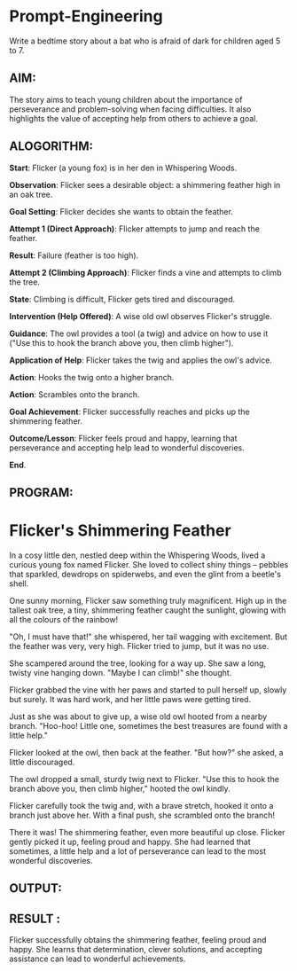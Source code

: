 # Prompt-Engineering
Write a bedtime story about a bat who is afraid of dark for children aged 5 to 7.

## AIM:
The story aims to teach young children about the importance of perseverance and problem-solving when facing difficulties. It also highlights the value of accepting help from others to achieve a goal.
## ALOGORITHM:

**Start**: Flicker (a young fox) is in her den in Whispering Woods.

**Observation**: Flicker sees a desirable object: a shimmering feather high in an oak tree.

**Goal Setting**: Flicker decides she wants to obtain the feather.

**Attempt 1 (Direct Approach)**: Flicker attempts to jump and reach the feather.

**Result**: Failure (feather is too high).

**Attempt 2 (Climbing Approach)**: Flicker finds a vine and attempts to climb the tree.

**State**: Climbing is difficult, Flicker gets tired and discouraged.

**Intervention (Help Offered)**: A wise old owl observes Flicker's struggle.

**Guidance**: The owl provides a tool (a twig) and advice on how to use it ("Use this to hook the branch above you, then climb higher").

**Application of Help**: Flicker takes the twig and applies the owl's advice.

**Action**: Hooks the twig onto a higher branch.

**Action**: Scrambles onto the branch.

**Goal Achievement**: Flicker successfully reaches and picks up the shimmering feather.

**Outcome/Lesson**: Flicker feels proud and happy, learning that perseverance and accepting help lead to wonderful discoveries.

**End**.

## PROGRAM:
# Flicker's Shimmering Feather
In a cosy little den, nestled deep within the Whispering Woods, lived a curious young fox named Flicker. She loved to collect shiny things – pebbles that sparkled, dewdrops on spiderwebs, and even the glint from a beetle's shell.

One sunny morning, Flicker saw something truly magnificent. High up in the tallest oak tree, a tiny, shimmering feather caught the sunlight, glowing with all the colours of the rainbow!

"Oh, I must have that!" she whispered, her tail wagging with excitement. But the feather was very, very high. Flicker tried to jump, but it was no use.

She scampered around the tree, looking for a way up. She saw a long, twisty vine hanging down. "Maybe I can climb!" she thought.

Flicker grabbed the vine with her paws and started to pull herself up, slowly but surely. It was hard work, and her little paws were getting tired.

Just as she was about to give up, a wise old owl hooted from a nearby branch. "Hoo-hoo! Little one, sometimes the best treasures are found with a little help."

Flicker looked at the owl, then back at the feather. "But how?" she asked, a little discouraged.

The owl dropped a small, sturdy twig next to Flicker. "Use this to hook the branch above you, then climb higher," hooted the owl kindly.

Flicker carefully took the twig and, with a brave stretch, hooked it onto a branch just above her. With a final push, she scrambled onto the branch!

There it was! The shimmering feather, even more beautiful up close. Flicker gently picked it up, feeling proud and happy. She had learned that sometimes, a little help and a lot of perseverance can lead to the most wonderful discoveries.

## OUTPUT:

## RESULT :
Flicker successfully obtains the shimmering feather, feeling proud and happy. She learns that determination, clever solutions, and accepting assistance can lead to wonderful achievements.
